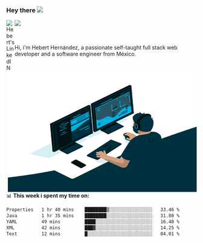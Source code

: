 ### Hey there <img src="https://media.giphy.com/media/hvRJCLFzcasrR4ia7z/giphy.gif" width="25px">
<a href="https://www.linkedin.com/in/evertcode/" target="_blank">
  <img align="left" alt="Hebert's LinkedIN" width="22px" src="https://raw.githubusercontent.com/peterthehan/peterthehan/master/assets/linkedin.svg" />
</a>

![](https://visitor-badge.glitch.me/badge?page_id=evertcode.evertcode)

<br />

Hi, i'm Hebert Hernández, a passionate self-taught full stack web developer and a software engineer from México.

<img align="right" alt="GIF" src="https://github.com/evertcode/evertcode/blob/master/code.gif?raw=true" width="500" height="320" />

📊 **This week i spent my time on:**

<!--START_SECTION:waka-->

```text
Properties   1 hr 40 mins    ████████▒░░░░░░░░░░░░░░░░   33.46 %
Java         1 hr 35 mins    ████████░░░░░░░░░░░░░░░░░   31.80 %
YAML         49 mins         ████░░░░░░░░░░░░░░░░░░░░░   16.48 %
XML          42 mins         ███▓░░░░░░░░░░░░░░░░░░░░░   14.25 %
Text         12 mins         █░░░░░░░░░░░░░░░░░░░░░░░░   04.01 %
```

<!--END_SECTION:waka-->
